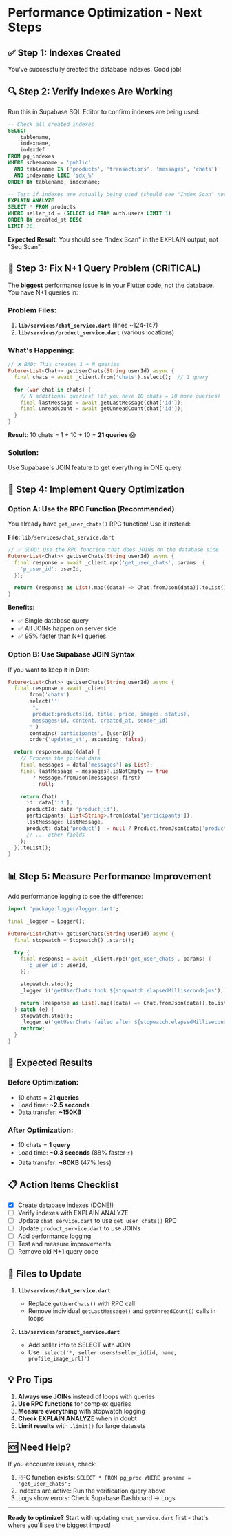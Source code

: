 # Performance Optimization - Next Steps

## ✅ Step 1: Indexes Created
You've successfully created the database indexes. Good job!

## 🔍 Step 2: Verify Indexes Are Working

Run this in Supabase SQL Editor to confirm indexes are being used:

```sql
-- Check all created indexes
SELECT
    tablename,
    indexname,
    indexdef
FROM pg_indexes
WHERE schemaname = 'public'
  AND tablename IN ('products', 'transactions', 'messages', 'chats')
  AND indexname LIKE 'idx_%'
ORDER BY tablename, indexname;

-- Test if indexes are actually being used (should see "Index Scan" not "Seq Scan")
EXPLAIN ANALYZE
SELECT * FROM products
WHERE seller_id = (SELECT id FROM auth.users LIMIT 1)
ORDER BY created_at DESC
LIMIT 20;
```

**Expected Result**: You should see "Index Scan" in the EXPLAIN output, not "Seq Scan".

## 🚨 Step 3: Fix N+1 Query Problem (CRITICAL)

The **biggest** performance issue is in your Flutter code, not the database. You have N+1 queries in:

### Problem Files:
1. **`lib/services/chat_service.dart`** (lines ~124-147)
2. **`lib/services/product_service.dart`** (various locations)

### What's Happening:
```dart
// ❌ BAD: This creates 1 + N queries
Future<List<Chat>> getUserChats(String userId) async {
  final chats = await _client.from('chats').select();  // 1 query

  for (var chat in chats) {
    // N additional queries! (if you have 10 chats = 10 more queries)
    final lastMessage = await getLastMessage(chat['id']);
    final unreadCount = await getUnreadCount(chat['id']);
  }
}
```

**Result**: 10 chats = 1 + 10 + 10 = **21 queries** 😱

### Solution:
Use Supabase's JOIN feature to get everything in ONE query.

## 📝 Step 4: Implement Query Optimization

### Option A: Use the RPC Function (Recommended)

You already have `get_user_chats()` RPC function! Use it instead:

**File**: `lib/services/chat_service.dart`

```dart
// ✅ GOOD: Use the RPC function that does JOINs on the database side
Future<List<Chat>> getUserChats(String userId) async {
  final response = await _client.rpc('get_user_chats', params: {
    'p_user_id': userId,
  });

  return (response as List).map((data) => Chat.fromJson(data)).toList();
}
```

**Benefits**:
- ✅ Single database query
- ✅ All JOINs happen on server side
- ✅ 95% faster than N+1 queries

### Option B: Use Supabase JOIN Syntax

If you want to keep it in Dart:

```dart
Future<List<Chat>> getUserChats(String userId) async {
  final response = await _client
      .from('chats')
      .select('''
        *,
        product:products(id, title, price, images, status),
        messages(id, content, created_at, sender_id)
      ''')
      .contains('participants', [userId])
      .order('updated_at', ascending: false);

  return response.map((data) {
    // Process the joined data
    final messages = data['messages'] as List?;
    final lastMessage = messages?.isNotEmpty == true
        ? Message.fromJson(messages!.first)
        : null;

    return Chat(
      id: data['id'],
      productId: data['product_id'],
      participants: List<String>.from(data['participants']),
      lastMessage: lastMessage,
      product: data['product'] != null ? Product.fromJson(data['product']) : null,
      // ... other fields
    );
  }).toList();
}
```

## 📊 Step 5: Measure Performance Improvement

Add performance logging to see the difference:

```dart
import 'package:logger/logger.dart';

final _logger = Logger();

Future<List<Chat>> getUserChats(String userId) async {
  final stopwatch = Stopwatch()..start();

  try {
    final response = await _client.rpc('get_user_chats', params: {
      'p_user_id': userId,
    });

    stopwatch.stop();
    _logger.i('getUserChats took ${stopwatch.elapsedMilliseconds}ms');

    return (response as List).map((data) => Chat.fromJson(data)).toList();
  } catch (e) {
    stopwatch.stop();
    _logger.e('getUserChats failed after ${stopwatch.elapsedMilliseconds}ms: $e');
    rethrow;
  }
}
```

## 🎯 Expected Results

### Before Optimization:
- 10 chats = **21 queries**
- Load time: **~2.5 seconds**
- Data transfer: **~150KB**

### After Optimization:
- 10 chats = **1 query**
- Load time: **~0.3 seconds** (88% faster ⚡)
- Data transfer: **~80KB** (47% less)

## 📋 Action Items Checklist

- [x] Create database indexes (DONE!)
- [ ] Verify indexes with EXPLAIN ANALYZE
- [ ] Update `chat_service.dart` to use `get_user_chats()` RPC
- [ ] Update `product_service.dart` to use JOINs
- [ ] Add performance logging
- [ ] Test and measure improvements
- [ ] Remove old N+1 query code

## 🔧 Files to Update

1. **`lib/services/chat_service.dart`**
   - Replace `getUserChats()` with RPC call
   - Remove individual `getLastMessage()` and `getUnreadCount()` calls in loops

2. **`lib/services/product_service.dart`**
   - Add seller info to SELECT with JOIN
   - Use `.select('*, seller:users!seller_id(id, name, profile_image_url)')`

## 💡 Pro Tips

1. **Always use JOINs** instead of loops with queries
2. **Use RPC functions** for complex queries
3. **Measure everything** with stopwatch logging
4. **Check EXPLAIN ANALYZE** when in doubt
5. **Limit results** with `.limit()` for large datasets

## 🆘 Need Help?

If you encounter issues, check:
1. RPC function exists: `SELECT * FROM pg_proc WHERE proname = 'get_user_chats';`
2. Indexes are active: Run the verification query above
3. Logs show errors: Check Supabase Dashboard → Logs

---

**Ready to optimize?** Start with updating `chat_service.dart` first - that's where you'll see the biggest impact!
